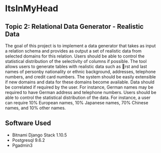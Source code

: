 # ItsInMyHead

## Topic 2: Relational Data Generator - Realistic Data

The goal of this project is to implement a data generator that takes as input a relation schema and provides as output a set of realistic data from selected domains for this relation. Users should be able to control the statistical distribution of the selectivity of columns if possible. The tool allows users to generate tables with realistic data such as rst and last names of personby nationality or ethnic background, addresses, telephone numbers, and credit card numbers. The system should be easily extensible if new domains and data for these domains become available. Data should be correlated if required by the user. For instance, German names may be required to have German address and telephone numbers. Users should be able to control the statistical distribution of the data. For instance, a user can require 10% European names, 10% Japanese names, 70% Chinese names, and 10% other names.

## Software Used
* Bitnami Django Stack 1.10.5
* Postgresql 9.6.2
* Pgadmin3
